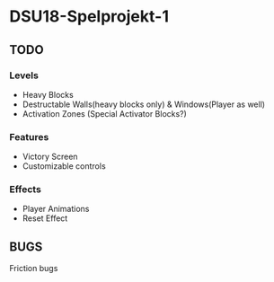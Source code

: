 # DSU18-Spelprojekt-1
## TODO
### Levels
* Heavy Blocks
* Destructable Walls(heavy blocks only) & Windows(Player as well)
* Activation Zones (Special Activator Blocks?)

### Features
* Victory Screen
* Customizable controls

### Effects
* Player Animations
* Reset Effect

## BUGS
Friction bugs
